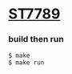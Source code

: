 # [ST7789](https://github.com/Floyd-Fish/ST7789-STM32)

### build then run

```
$ make
$ make run
```



